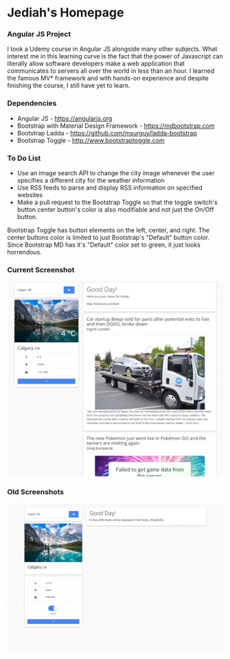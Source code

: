 # Jediah's Homepage
### Angular JS Project
I took a Udemy course in Angular JS alongside many other subjects. What interest me in this learning curve is the fact that the power of Javascript can literally allow software developers make a web application that communicates to servers all over the world in less than an hour. I learned the famous MV* framework and with hands-on experience and despite finishing the course, I still have yet to learn.

### Dependencies
- Angular JS - https://angularjs.org
- Bootstrap with Material Design Framework - https://mdbootstrap.com
- Bootstrap Ladda - https://github.com/msurguy/ladda-bootstrap
- Bootstrap Toggle - http://www.bootstraptoggle.com

### To Do List
- Use an image search API to change the city image whenever the user specifies a different city for the weather information
- Use RSS feeds to parse and display RSS information on specified websites
- Make a pull request to the Bootstrap Toggle so that the toggle switch's button center button's color is also modifiable and not just the On/Off button.

Bootstrap Toggle has button elements on the left, center, and right. The center buttons color is limited to just Bootstrap's "Default" button color. Since Bootstrap MD has it's "Default" color set to green, it just looks horrendous.

### Current Screenshot
![Screenshot](https://github.com/JediahDizon/Angular-JS/blob/master/doc/Screenshots/Capture%20-%202.PNG "Screen Shot - 2")
### Old Screenshots
![Screenshot](https://github.com/JediahDizon/Angular-JS/blob/master/doc/Screenshots/Capture%20-%201.PNG "Screen Shot - 1")
